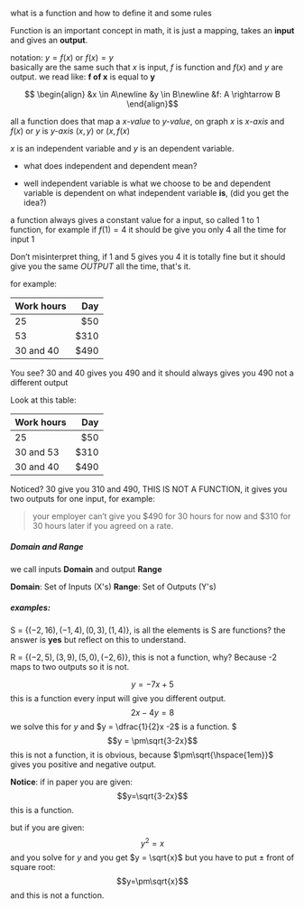 what is a function and how to define it and some rules 


Function is an important concept in math, it is just a mapping, takes an **input** and gives an **output**.

notation: 
	$y = f(x)$ or $f(x) = y$  
	basically are the same such that $x$ is input, $f$ is function and $f(x)$ and $y$ are output.
	we read like: **f of x** is equal to **y**

$$
\begin{align}
&x \in A\newline
&y \in B\newline
&f: A \rightarrow B
\end{align}$$

all a function does that map a *x-value* to *y-value*, on graph $x$ is *x-axis* and $f(x)$ or $y$ is *y-axis*
$(x, y)$ or $(x, f(x)$

$x$ is an independent variable and $y$ is an dependent variable.

+ what does independent and dependent mean?
- well independent variable is what we choose to be and dependent variable is dependent on what independent variable **is**, (did you get the idea?)

a function always gives a constant value for a input, so called 1 to 1 function, for example if $f(1) = 4$ it should be give you only $4$ all the time for input $1$ 

Don’t misinterpret thing, if 1 and 5 gives you 4 it is totally fine but it should give you the same *OUTPUT* all the time, that's it.

for example:

Work hours | Day
--- | ---:
25 | $50
53 | $310
30 and 40 | $490

You see? 30 and 40 gives you 490 and it should always gives you 490 not a different output

Look at this table:

Work hours | Day
--- | ---:
25 | $50
30 and 53 | $310
30 and 40 | $490

Noticed? 30 give you 310 and 490, THIS IS NOT A FUNCTION, it gives you two outputs for one input, for example: 
>your employer can’t give you $490 for 30 hours for now and $310 for 30 hours later if you agreed on a rate.

##### Domain and Range

we call inputs **Domain** and output **Range**

**Domain**: Set of Inputs (X's)
**Range**: Set of Outputs (Y's)

##### examples:

S = $\{(-2, 16), (-1, 4), (0, 3), (1, 4)\}$, is all the elements is S are functions? the answer is **yes** but reflect on this to understand.

R = $\{(-2, 5), (3, 9), (5, 0), (-2, 6) \}$, this is not a function, why? Because -2 maps to two outputs so it is not.

$$y = -7x+5$$this is a function every input will give you different output.
$$2x - 4y = 8$$ we solve this for $y$ and $y = \dfrac{1}{2}x -2$ is a function.
$$$y = \pm\sqrt{3-2x}$$  this is not a function, it is obvious, because $\pm\sqrt{\hspace{1em}}$ gives you positive and negative output.

**Notice**:
if in paper you are given: $$y=\sqrt{3-2x}$$ this is a function.

but if you are given: $$y^2 = x$$ and you solve for $y$ and you get $y = \sqrt{x}$ but you have to put $\pm$ front of square root: $$y=\pm\sqrt{x}$$ and this is not a function.
